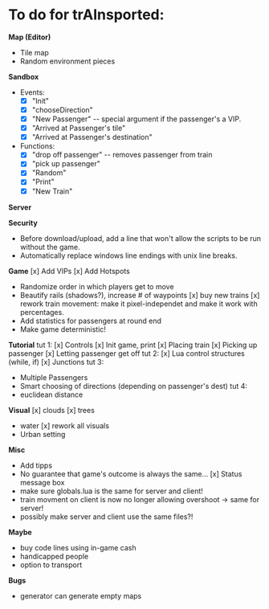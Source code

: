 
To do for trAInsported:
=========================

**Map (Editor)**
- Tile map
- Random environment pieces

**Sandbox**
- Events:
	-[x] "Init"
	-[x] "chooseDirection"
	-[x] "New Passenger"	-- special argument if the passenger's a VIP.
	-[x] "Arrived at Passenger's tile"
	-[x] "Arrived at Passenger's destination"
- Functions:
	-[x] "drop off passenger"		-- removes passenger from train
	-[x] "pick up passenger"
	-[x] "Random"
	-[x] "Print"
	-[x] "New Train"

**Server**

**Security**
- Before download/upload, add a line that won't allow the scripts to be run without the game.
- Automatically replace windows line endings with unix line breaks.

**Game**
[x]	Add VIPs
[x]	Add Hotspots
- Randomize order in which players get to move
- Beautify rails	(shadows?), increase # of waypoints
[x] buy new trains
[x] rework train movement: make it pixel-independet and make it work with percentages.
- Add statistics for passengers at round end
- Make game deterministic!

**Tutorial**
tut 1: 
[x] Controls
[x] Init game, print
[x] Placing train
[x] Picking up passenger
[x] Letting passenger get off
tut 2:
[x] Lua control structures (while, if)
[x] Junctions
tut 3:
- Multiple Passengers
- Smart choosing of directions (depending on passenger's dest)
tut 4:
- euclidean distance

**Visual**
[x]	clouds
[x] trees
- water
[x]	rework all visuals
- Urban setting

**Misc**
- Add tipps
- No guarantee that game's outcome is always the same...
[x] Status message box
- make sure globals.lua is the same for server and client!
- train movment on client is now no longer allowing overshoot -> same for server!
- possibly make server and client use the same files?!

**Maybe**
- buy code lines using in-game cash
- handicapped people
- option to transport 

**Bugs**
- generator can generate empty maps

